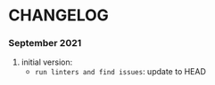 # CHANGELOG

### September 2021

1. initial version:
   * `run linters and find issues`: update to HEAD
